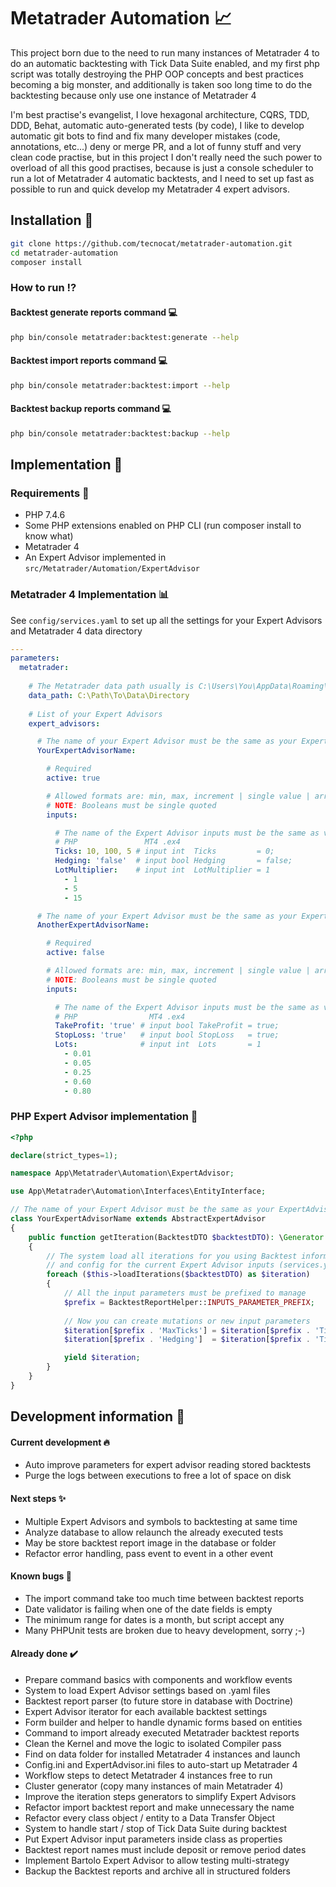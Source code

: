 # Metatrader Automation 📈

This project born due to the need to run many instances of Metatrader 4 to do an automatic backtesting with Tick Data
Suite enabled, and my first php script was totally destroying the PHP OOP concepts and best practices becoming a big
monster, and additionally is taken soo long time to do the backtesting because only use one instance of Metatrader 4

I'm best practise's evangelist, I love hexagonal architecture, CQRS, TDD, DDD, Behat, automatic auto-generated tests
(by code), I like to develop automatic git bots to find and fix many developer mistakes (code, annotations, etc...)
deny or merge PR, and a lot of funny stuff and very clean code practise, but in this project I don't really need the
such power to overload of all this good practises, because is just a console scheduler to run a lot of Metatrader 4
automatic backtests, and I need to set up fast as possible to run and quick develop my Metatrader 4 expert advisors.

## Installation 🧙

````bash
git clone https://github.com/tecnocat/metatrader-automation.git
cd metatrader-automation
composer install
````

### How to run ⁉️

#### Backtest generate reports command 💻

````bash
php bin/console metatrader:backtest:generate --help
````

#### Backtest import reports command 💻

````bash
php bin/console metatrader:backtest:import --help
````

#### Backtest backup reports command 💻

````bash
php bin/console metatrader:backtest:backup --help
````

## Implementation 🌠

### Requirements 🏁

* PHP 7.4.6
* Some PHP extensions enabled on PHP CLI (run composer install to know what)
* Metatrader 4
* An Expert Advisor implemented in `src/Metatrader/Automation/ExpertAdvisor`

### Metatrader 4 Implementation 📊

See `config/services.yaml` to set up all the settings for your Expert Advisors and Metatrader 4 data directory

````yaml
---
parameters:
  metatrader:
    
    # The Metatrader data path usually is C:\Users\You\AppData\Roaming\MetaQuotes\Terminal
    data_path: C:\Path\To\Data\Directory
    
    # List of your Expert Advisors
    expert_advisors:

      # The name of your Expert Advisor must be the same as your ExpertAdvisor PHP class name
      YourExpertAdvisorName:

        # Required
        active: true

        # Allowed formats are: min, max, increment | single value | array
        # NOTE: Booleans must be single quoted
        inputs:

          # The name of the Expert Advisor inputs must be the same as variable in .ex4 file 
          # PHP               MT4 .ex4 
          Ticks: 10, 100, 5 # input int  Ticks         = 0;
          Hedging: 'false'  # input bool Hedging       = false;
          LotMultiplier:    # input int  LotMultiplier = 1  
            - 1
            - 5
            - 15

      # The name of your Expert Advisor must be the same as your ExpertAdvisor PHP class name
      AnotherExpertAdvisorName:

        # Required
        active: false

        # Allowed formats are: min, max, increment | single value | array
        # NOTE: Booleans must be single quoted
        inputs:

          # The name of the Expert Advisor inputs must be the same as variable in .ex4 file 
          # PHP                MT4 .ex4 
          TakeProfit: 'true' # input bool TakeProfit = true;
          StopLoss: 'true'   # input bool StopLoss   = true;
          Lots:              # input int  Lots       = 1
            - 0.01
            - 0.05
            - 0.25
            - 0.60
            - 0.80
````

### PHP Expert Advisor implementation 🤖

````php
<?php

declare(strict_types=1);

namespace App\Metatrader\Automation\ExpertAdvisor;

use App\Metatrader\Automation\Interfaces\EntityInterface;

// The name of your Expert Advisor must be the same as your ExpertAdvisor.ex4 file
class YourExpertAdvisorName extends AbstractExpertAdvisor
{
    public function getIteration(BacktestDTO $backtestDTO): \Generator
    {
        // The system load all iterations for you using Backtest information
        // and config for the current Expert Advisor inputs (services.yaml)
        foreach ($this->loadIterations($backtestDTO) as $iteration)
        {
            // All the input parameters must be prefixed to manage
            $prefix = BacktestReportHelper::INPUTS_PARAMETER_PREFIX;
            
            // Now you can create mutations or new input parameters
            $iteration[$prefix . 'MaxTicks'] = $iteration[$prefix . 'Ticks'] * 2;
            $iteration[$prefix . 'Hedging']  = $iteration[$prefix . 'Ticks'] > 50;

            yield $iteration;
        }
    }
}
````

## Development information 🐙

#### Current development 🔥

* Auto improve parameters for expert advisor reading stored backtests
* Purge the logs between executions to free a lot of space on disk

#### Next steps ✨

* Multiple Expert Advisors and symbols to backtesting at same time
* Analyze database to allow relaunch the already executed tests
* May be store backtest report image in the database or folder
* Refactor error handling, pass event to event in a other event

#### Known bugs 🐞

* The import command take too much time between backtest reports
* Date validator is failing when one of the date fields is empty
* The minimum range for dates is a month, but script accept any
* Many PHPUnit tests are broken due to heavy development, sorry ;-)

#### Already done ✔️

* Prepare command basics with components and workflow events
* System to load Expert Advisor settings based on .yaml files
* Backtest report parser (to future store in database with Doctrine)
* Expert Advisor iterator for each available backtest settings
* Form builder and helper to handle dynamic forms based on entities
* Command to import already executed Metatrader backtest reports
* Clean the Kernel and move the logic to isolated Compiler pass
* Find on data folder for installed Metatrader 4 instances and launch
* Config.ini and ExpertAdvisor.ini files to auto-start up Metatrader 4
* Workflow steps to detect Metatrader 4 instances free to run
* Cluster generator (copy many instances of main Metatrader 4)
* Improve the iteration steps generators to simplify Expert Advisors
* Refactor import backtest report and make unnecessary the name
* Refactor every class object / entity to a Data Transfer Object
* System to handle start / stop of Tick Data Suite during backtest
* Put Expert Advisor input parameters inside class as properties
* Backtest report names must include deposit or remove period dates
* Implement Bartolo Expert Advisor to allow testing multi-strategy
* Backup the Backtest reports and archive all in structured folders
